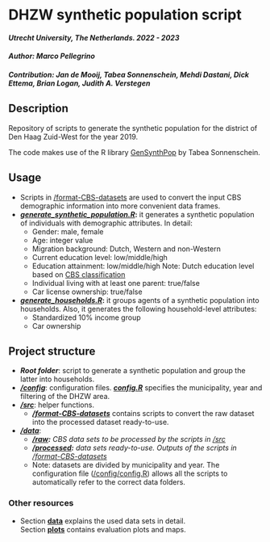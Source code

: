 # DHZW synthetic population script

#### *Utrecht University, The Netherlands. 2022 - 2023*
#### *Author: Marco Pellegrino*
#### *Contribution: Jan de Mooij, Tabea Sonnenschein, Mehdi Dastani, Dick Ettema, Brian Logan, Judith A. Verstegen*

## Description

Repository of scripts to generate the synthetic population for the district of Den Haag Zuid-West for the year 2019.

The code makes use of the R library [GenSynthPop](https://github.com/TabeaSonnenschein/Spatial-Agent-based-Modeling-of-Urban-Health-Interventions/tree/main/GenSynthPop) by Tabea Sonnenschein.

## Usage

*   Scripts in [/format-CBS-datasets](/src/format-CBS-datasets) are used to convert the input CBS demographic information into more convenient data frames.
*   [_**generate\_synthetic\_population.R**_](generate-synthetic-population.R)**:** it generates a synthetic population of individuals with demographic attributes. In detail:
    *   Gender: male, female
    *   Age: integer value
    *   Migration background: Dutch, Western and non-Western
    *   Current education level: low/middle/high
    *   Education attainment: low/middle/high Note: Dutch education level based on [CBS classification](https://www.cbs.nl/nl-nl/nieuws/2019/33/verschil-levensverwachting-hoog-en-laagopgeleid-groeit/opleidingsniveau)
    *   Individual living with at least one parent: true/false
    *   Car license ownership: true/false
*   [_**generate\_households.R**_](generate-households.R)**:** it groups agents of a synthetic population into households. Also, it generates the following household-level attributes:
    *   Standardized 10% income group
    *   Car ownership

## Project structure

*   _**Root folder**_: script to generate a synthetic population and group the latter into households.
*   [_**/config**_](/config): configuration files. [_**config.R**_](config/config.R) specifies the municipality, year and filtering of the DHZW area.
*   [_**/src**_](/src): helper functions.
    *   [_**/format-CBS-datasets**_](src/format-CBS-datasets) contains scripts to convert the raw dataset into the processed dataset ready-to-use.
*   [_**/data**_](/data):
    *   [_**/raw**_](/data/raw)_**:** CBS data sets to be processed by the scripts in_ [_/src_](/src)
    *   [_**/processed**_](/data/processed)_**:** data sets ready-to-use. Outputs of the scripts in_ [_/format-CBS-datasets_](/src/format-CBS-datasets)
    *   Note: datasets are divided by municipality and year. The configuration file ([/config/config.R](config/config.R)) allows all the scripts to automatically refer to the correct data folders.

### Other resources

*   Section [**data**](README_data.md) explains the used data sets in detail.  
    Section [**plots**](README_plots.md) contains evaluation plots and maps.